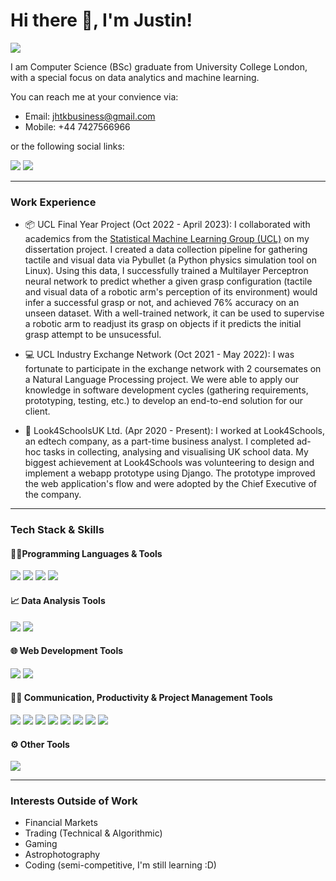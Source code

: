 # Hi there 👋, I'm Justin!

<img src="https://img.shields.io/badge/Maintained%3F-yes-green.svg"/>

I am Computer Science (BSc) graduate from University College London, with a special focus on data analytics and machine learning.

You can reach me at your convience via:
- Email: jhtkbusiness@gmail.com
- Mobile: +44 7427566966

or the following social links:

[<img src="https://img.shields.io/badge/LinkedIn-0077B5?style=for-the-badge&logo=linkedin&logoColor=white"/>](https://www.linkedin.com/in/justin-koo-29bb831b2/) [<img src="https://img.shields.io/badge/-LeetCode-FFA116?style=for-the-badge&logo=LeetCode&logoColor=black"/>](https://leetcode.com/jhtk0426/)

---
### Work Experience
- 📦 UCL Final Year Project (Oct 2022 - April 2023): I collaborated with academics from the <a href="https://www.sml-group.cc">Statistical Machine Learning Group (UCL)</a> on my dissertation project. I created a data collection pipeline for gathering tactile and visual data via Pybullet (a Python physics simulation tool on Linux). Using this data, I successfully trained a Multilayer Perceptron neural network to predict whether a given grasp configuration (tactile and visual data of a robotic arm's perception of its environment) would infer a successful grasp or not, and achieved 76% accuracy on an unseen dataset. With a well-trained network, it can be used to supervise a robotic arm to readjust its grasp on objects if it predicts the initial grasp attempt to be unsucessful.

- 💻 UCL Industry Exchange Network (Oct 2021 - May 2022): I was fortunate to participate in the exchange network with 2 coursemates on a Natural Language Processing project. We were able to apply our knowledge in software development cycles (gathering requirements, prototyping, testing, etc.) to develop an end-to-end solution for our client.

- 🏫 Look4SchoolsUK Ltd. (Apr 2020 - Present): I worked at Look4Schools, an edtech company, as a part-time business analyst. I completed ad-hoc tasks in collecting, analysing and visualising UK school data. My biggest achievement at Look4Schools was volunteering to design and implement a webapp prototype using Django. The prototype improved the web application's flow and were adopted by the Chief Executive of the company.

---
### Tech Stack & Skills

#### 👩‍💻Programming Languages & Tools
<img src="https://img.shields.io/badge/Python-FFD43B?style=for-the-badge&logo=python&logoColor=blue"> <img src="https://img.shields.io/badge/Java-ED8B00?style=for-the-badge&logo=java&logoColor=white"> <img src="https://img.shields.io/badge/MySQL-00000F?style=for-the-badge&logo=mysql&logoColor=white"/> <img src="https://img.shields.io/badge/GIT-E44C30?style=for-the-badge&logo=git&logoColor=white" />

#### 📈 Data Analysis Tools
<img src="https://img.shields.io/badge/Microsoft_Excel-217346?style=for-the-badge&logo=microsoft-excel&logoColor=white" /> <img src="https://img.shields.io/badge/Tableau-E97627?style=for-the-badge&logo=Tableau&logoColor=white" />

#### 🌐 Web Development Tools
<img src="https://img.shields.io/badge/Django-092E20?style=for-the-badge&logo=django&logoColor=white" /> <img src="https://img.shields.io/badge/React-20232A?style=for-the-badge&logo=react&logoColor=61DAFB" /> 

#### 💪🏻 Communication, Productivity & Project Management Tools
<img src="https://img.shields.io/badge/Todoist-E44332?style=for-the-badge&logo=todoist&logoColor=white" /> <img src="https://img.shields.io/badge/Notion-000000?style=for-the-badge&logo=notion&logoColor=white" /> <img src="https://img.shields.io/badge/Trello-0052CC?style=for-the-badge&logo=trello&logoColor=white" /> <img src="https://img.shields.io/badge/Microsoft_PowerPoint-B7472A?style=for-the-badge&logo=microsoft-powerpoint&logoColor=white" /> <img src="https://img.shields.io/badge/Slack-4A154B?style=for-the-badge&logo=slack&logoColor=white" /> <img src="https://img.shields.io/badge/Discord-7289DA?style=for-the-badge&logo=discord&logoColor=white" /> <img src="https://img.shields.io/badge/Microsoft_Teams-6264A7?style=for-the-badge&logo=microsoft-teams&logoColor=white" /> <img src="https://img.shields.io/badge/Zoom-2D8CFF?style=for-the-badge&logo=zoom&logoColor=white" />

#### ⚙️ Other Tools
<img src="https://img.shields.io/badge/Overleaf-47A141?style=for-the-badge&logo=Overleaf&logoColor=white" /> 

---
### Interests Outside of Work
- Financial Markets
- Trading (Technical & Algorithmic)
- Gaming
- Astrophotography
- Coding (semi-competitive, I'm still learning :D)
